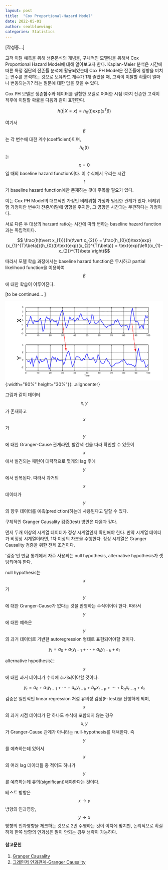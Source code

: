 ```yaml
---
layout: post
title:  "Cox Proportional-Hazard Model"
date: 2022-05-01
author: seolbluewings
categories: Statistics
---
```


[작성중...]

고객 이탈 예측을 위해 생존분석의 개념을, 구체적인 모델링을 위해서 Cox Proportional Hazard Model에 대해 알아보고자 한다. Kaplan-Meier 분석은 시간에 따른 특정 집단의 잔존률 분석에 활용되었는데 Cox PH Model은 잔존률에 영향을 미치는 변수를 분석하는 것으로 보유카드 개수가 1개 줄었을 때, 고객이 이탈할 확률이 얼마나 변동되는가? 라는 질문에 대한 답을 찾을 수 있다.

Cox PH 모델은 생존함수와 데이터를 결합한 모델로 어떠한 시점 t까지 잔존한 고객이 직후에 이탈할 확률을 다음과 같이 표현한다.

$$ h(t\vert X = x) = h_{0}(t)\text{exp}(x^{T}\beta) $$

여기서 $$\beta$$는 각 변수에 대한 계수(coefficient)이며, $$h_{0}(t)$$는 $$x=0$$일 때의 baseline hazard function이다. 이 수식에서 우리는 시간 $$t$$가 baseline hazard function에만 존재하는 것에 주목할 필요가 있다.

이는 Cox PH Model의 대표적인 가정인 비례위험 가정과 밀접한 관계가 있다. 비례위험 가정이란 변수가 잔존/이탈에 영향을 주지만, 그 영향은 시간과는 무관하다는 가정이다.

서로 다른 두 대상의 harzard ratio는 시간에 따라 변하는 baseline hazard function과는 독립적이다.

$$ \frac{h(t\vert x_{1})}{h(t\vert x_{2})} = \frac{h_{0}(t)\text{exp}(x_{1}^{T}\beta)}{h_{0}(t)\text{exp}(x_{2}^{T}\beta)} = \text{exp}\left((x_{1}-x_{2})^{T}\beta \right)$$

따라서 모델 학습 과정에서는 baseline hazard function은 무시하고 partial likelihood function을 이용하여 $$\beta$$에 대한 학습이 이루어진다.

[to be continued...
]

![Granger](https://github.com/seolbluewings/seolbluewings.github.io/blob/master/assets/Granger_Causality.png?raw=true){:width="80%" height="30%"}{: .aligncenter}

그림과 같이 데이터 $$x,y$$가 존재하고 $$x$$가 $$y$$에 대한 Granger-Cause 관계라면, 빨간색 선을 따라 확인할 수 있듯이 $$x$$에서 발견되는 패턴이 대략적으로 몇개의 lag 후에 $$y$$에서 반복된다. 따라서 과거의 $$x$$ 데이터가 $$y$$의 향후 데이터를 예측(prediction)하는데 사용된다고 말할 수 있다.

구체적인 Granger Causality 검증(test) 방안은 다음과 같다.

먼저 두개 이상의 시계열 데이터가 정상 시계열인지 확인해야 한다. 만약 시계열 데이터가 비정상 시계열이라면, 1차 이상의 차분을 수행한다. 정상 시계열은 Granger Causality 검증을 위한 전제 조건이다. 

'검증'인 만큼 통계에서 자주 사용되는 null hypothesis, alternative hypothesis가 셋팅되어야 한다.

null hypothesis는 $$x$$가 $$y$$에 대한 Granger-Cause가 없다는 것을 반영하는 수식이어야 한다. 따라서 $$y$$에 대한 예측은 $$y$$의 과거 데이터로 기반한 autoregression 형태로 표현되어야할 것이다.

$$ y_{t} = a_{0}+a_{1}y_{t-1}+\cdots+a_{k}y_{t-k} + e_{t} $$

alternative hypothesis는 $$x$$에 대한 과거 데이터가 수식에 추가되어야할 것이다.

$$ y_{t} = a_{0}+a_{1}y_{t-1}+\cdots+a_{k}y_{t-k} + b_{p}x_{t-p} + \cdots +b_{q}x_{t-q} + e_{t}  $$

검증은 일반적인 linear regression 처럼 유의성 검정(F-test)을 진행하게 되며, $$x$$의 과거 시점 데이터가 단 하나도 수식에 포함되지 않는 경우 $$x,y$$가 Granger-Cause 관계가 아니라는 null-hypothesis를 채택한다. 즉 $$y$$를 예측하는데 있어서 $$x$$의 여러 lag 데이터들 중 적어도 하나가 $$y$$를 예측하는데 유의(significant)해야한다는 것이다.

테스트 방향은 $$x \to y$$ 방향의 인과영향, $$y \to x$$ 방향의 인과영향을 체크하는 것으로 2번 수행하는 것이 이치에 맞지만, 논리적으로 확실하게 한쪽 방향의 인과성은 말이 안되는 경우 생략이 가능하다.
 
#### 참고문헌

1. [Granger Causality](https://en.wikipedia.org/wiki/Granger_causality)
2. [그레인저 인과관계-Granger Causality](https://intothedata.com/02.scholar_category/timeseries_analysis/granger_causality/)
